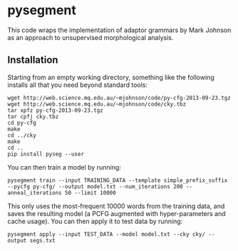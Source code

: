 # pysegment

This code wraps the implementation of adaptor grammars by Mark Johnson as an approach to unsupervised morphological analysis.

## Installation

Starting from an empty working directory, something like the following installs all that you need beyond standard tools:

```
wget http://web.science.mq.edu.au/~mjohnson/code/py-cfg-2013-09-23.tgz
wget http://web.science.mq.edu.au/~mjohnson/code/cky.tbz
tar xpfz py-cfg-2013-09-23.tgz
tar cpfj cky.tbz
cd py-cfg
make
cd ../cky
make
cd ..
pip install pyseg --user
```

You can then train a model by running:

```
pysegment train --input TRAINING_DATA --template simple_prefix_suffix --pycfg py-cfg/ --output model.txt --num_iterations 200 --anneal_iterations 50 --limit 10000
```

This only uses the most-frequent 10000 words from the training data, and saves the resulting model (a PCFG augmented with hyper-parameters and cache usage).  You can then apply it to test data by running:

```
pysegment apply --input TEST_DATA --model model.txt --cky cky/ --output segs.txt
```
